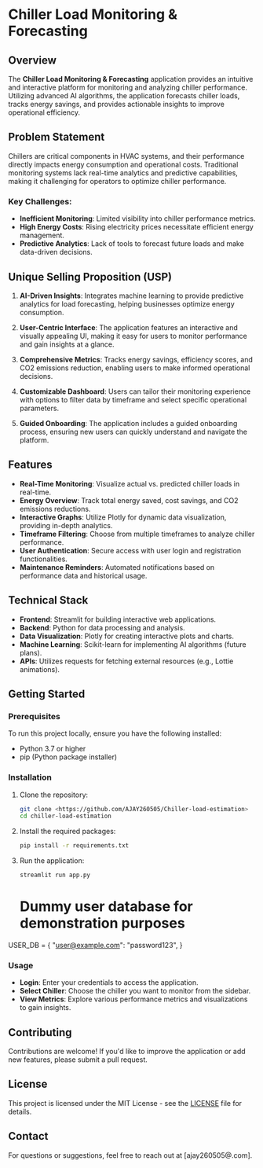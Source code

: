 # Chiller Load Monitoring & Forecasting

## Overview

The **Chiller Load Monitoring & Forecasting** application provides an intuitive and interactive platform for monitoring and analyzing chiller performance. Utilizing advanced AI algorithms, the application forecasts chiller loads, tracks energy savings, and provides actionable insights to improve operational efficiency.

## Problem Statement

Chillers are critical components in HVAC systems, and their performance directly impacts energy consumption and operational costs. Traditional monitoring systems lack real-time analytics and predictive capabilities, making it challenging for operators to optimize chiller performance. 

### Key Challenges:

- **Inefficient Monitoring**: Limited visibility into chiller performance metrics.
- **High Energy Costs**: Rising electricity prices necessitate efficient energy management.
- **Predictive Analytics**: Lack of tools to forecast future loads and make data-driven decisions.

## Unique Selling Proposition (USP)

1. **AI-Driven Insights**: Integrates machine learning to provide predictive analytics for load forecasting, helping businesses optimize energy consumption.
  
2. **User-Centric Interface**: The application features an interactive and visually appealing UI, making it easy for users to monitor performance and gain insights at a glance.

3. **Comprehensive Metrics**: Tracks energy savings, efficiency scores, and CO2 emissions reduction, enabling users to make informed operational decisions.

4. **Customizable Dashboard**: Users can tailor their monitoring experience with options to filter data by timeframe and select specific operational parameters.

5. **Guided Onboarding**: The application includes a guided onboarding process, ensuring new users can quickly understand and navigate the platform.

## Features

- **Real-Time Monitoring**: Visualize actual vs. predicted chiller loads in real-time.
- **Energy Overview**: Track total energy saved, cost savings, and CO2 emissions reductions.
- **Interactive Graphs**: Utilize Plotly for dynamic data visualization, providing in-depth analytics.
- **Timeframe Filtering**: Choose from multiple timeframes to analyze chiller performance.
- **User Authentication**: Secure access with user login and registration functionalities.
- **Maintenance Reminders**: Automated notifications based on performance data and historical usage.

## Technical Stack

- **Frontend**: Streamlit for building interactive web applications.
- **Backend**: Python for data processing and analysis.
- **Data Visualization**: Plotly for creating interactive plots and charts.
- **Machine Learning**: Scikit-learn for implementing AI algorithms (future plans).
- **APIs**: Utilizes requests for fetching external resources (e.g., Lottie animations).

## Getting Started

### Prerequisites

To run this project locally, ensure you have the following installed:

- Python 3.7 or higher
- pip (Python package installer)

### Installation

1. Clone the repository:
   ```bash
   git clone <https://github.com/AJAY260505/Chiller-load-estimation>
   cd chiller-load-estimation
   ```

2. Install the required packages:
   ```bash
   pip install -r requirements.txt
   ```

3. Run the application:
   ```bash
   streamlit run app.py
   ```

   # Dummy user database for demonstration purposes
USER_DB = {
    "user@example.com": "password123",
}

### Usage

- **Login**: Enter your credentials to access the application.
- **Select Chiller**: Choose the chiller you want to monitor from the sidebar.
- **View Metrics**: Explore various performance metrics and visualizations to gain insights.

## Contributing

Contributions are welcome! If you'd like to improve the application or add new features, please submit a pull request.

## License

This project is licensed under the MIT License - see the [LICENSE](LICENSE) file for details.

## Contact

For questions or suggestions, feel free to reach out at [ajay260505@.com].
